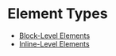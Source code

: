 # Element Types

- [Block-Level Elements](https://developer.mozilla.org/en-US/docs/Web/HTML/Block-level_elements)
- [Inline-Level Elements](https://developer.mozilla.org/en-US/docs/Web/HTML/Inline_elements)
